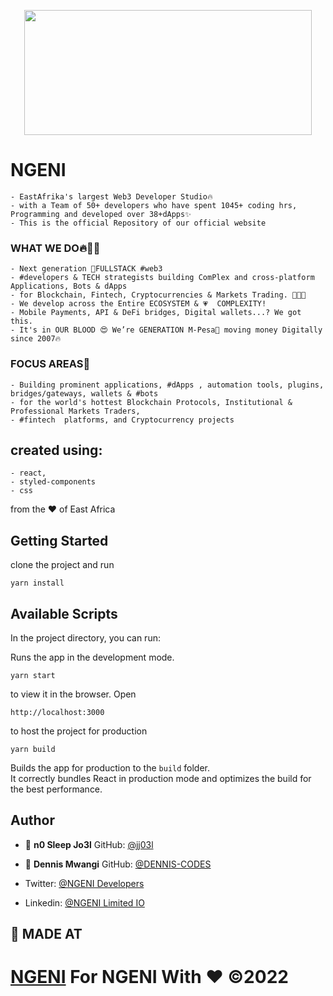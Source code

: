 <p align="center">
  <img width="460" height="200" src="https://user-images.githubusercontent.com/65861136/183777573-1ffb5766-4bf9-4558-9678-1cece6fff1e7.svg">
</p>

# NGENI
```
- EastAfrika's largest Web3 Developer Studio🔥
- with a Team of 50+ developers who have spent 1045+ coding hrs, Programming and developed over 38+dApps✨
- This is the official Repository of our official website
```
### WHAT WE DO🔥🤷‍♀️

```
- Next generation 🙌FULLSTACK #web3  
- #developers & TECH strategists building ComPlex and cross-platform Applications, Bots & dApps
- for Blockchain, Fintech, Cryptocurrencies & Markets Trading. 🚀👩‍💻
- We develop across the Entire ECOSYSTEM & 💗  COMPLEXITY! 
- Mobile Payments, API & DeFi bridges, Digital wallets...? We got this.
- It's in OUR BLOOD 😍 We’re GENERATION M-Pesa👨 moving money Digitally since 2007🔥
```
### FOCUS AREAS🤑

```
- Building prominent applications, #dApps , automation tools, plugins, bridges/gateways, wallets & #bots 
- for the world's hottest Blockchain Protocols, Institutional & Professional Markets Traders,
- #fintech  platforms, and Cryptocurrency projects
```

## created using:

```
- react,
- styled-components
- css
```
 from the  ❤️ of East Africa
## Getting Started 

clone the project and run 

```
yarn install
```

## Available Scripts

In the project directory, you can run:

Runs the app in the development mode.

```
yarn start
```
to view it in the browser.
Open 
```
http://localhost:3000
```
to host the project for production
```
yarn build
```

Builds the app for production to the `build` folder.\
It correctly bundles React in production mode and optimizes the build for the best performance.

## Author

- 👤 **n0 Sleep Jo3l** GitHub: [@jj03l](https://github.com/jj03l)
- 👤 **Dennis Mwangi** GitHub: [@DENNIS-CODES](https://github.com/DENNIS-CODES)



- Twitter: [@NGENI Developers](https://twitter.com/ngenidevs)
- Linkedin: [@NGENI Limited IO](https://www.linkedin.com/in/ngeni-io-limited-bb2a9421b/)


## 🤝 MADE AT

# [NGENI](http://ngeni.io) For NGENI With ❤️ ©️2022
